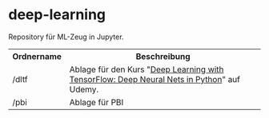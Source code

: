 # deep-learning
<p>Repository für ML-Zeug in Jupyter.</p>

<table>
<tr><th>Ordnername</th><th>Beschreibung</th></tr>
<tr><td>/dltf</td><td>Ablage für den Kurs "<a href="https://www.udemy.com/machine-learning-with-tensorflow-for-business-intelligence/">Deep Learning with TensorFlow: Deep Neural Nets in Python</a>" auf Udemy.</td></tr>
<tr><td>/pbi</td><td>Ablage für PBI</td></tr>
</table>
